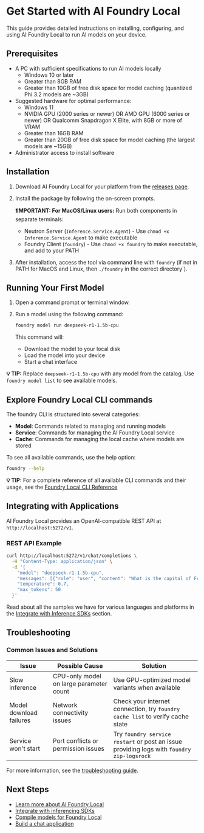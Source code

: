 # Get Started with AI Foundry Local

This guide provides detailed instructions on installing, configuring, and using AI Foundry Local to run AI models on your device.

## Prerequisites

- A PC with sufficient specifications to run AI models locally
  - Windows 10 or later
  - Greater than 8GB RAM
  - Greater than 10GB of free disk space for model caching (quantized Phi 3.2 models are ~3GB)
- Suggested hardware for optimal performance:
  - Windows 11
  - NVIDIA GPU (2000 series or newer) OR AMD GPU (6000 series or newer) OR Qualcomm Snapdragon X Elite, with 8GB or more of VRAM
  - Greater than 16GB RAM
  - Greater than 20GB of free disk space for model caching (the largest models are ~15GB)
- Administrator access to install software

## Installation

1. Download AI Foundry Local for your platform from the [releases page](https://github.com/microsoft/ai-foundry-local/releases).
2. Install the package by following the on-screen prompts.

   **❗IMPORTANT: For MacOS/Linux users:** Run both components in separate terminals:

   - Neutron Server (`Inference.Service.Agent`) - Use `chmod +x Inference.Service.Agent` to make executable
   - Foundry Client (`foundry`) - Use `chmod +x foundry` to make executable, and add to your PATH

3. After installation, access the tool via command line with `foundry` (if not in PATH for MacOS and Linux, then `./foundry` in the correct directory`).

## Running Your First Model

1. Open a command prompt or terminal window.
2. Run a model using the following command:

   ```bash
   foundry model run deepseek-r1-1.5b-cpu
   ```

   This command will:

   - Download the model to your local disk
   - Load the model into your device
   - Start a chat interface

**💡 TIP:** Replace `deepseek-r1-1.5b-cpu` with any model from the catalog. Use `foundry model list` to see available models.

## Explore Foundry Local CLI commands

The foundry CLI is structured into several categories:

- **Model**: Commands related to managing and running models
- **Service**: Commands for managing the AI Foundry Local service
- **Cache**: Commands for managing the local cache where models are stored

To see all available commands, use the help option:

```bash
foundry --help
```

**💡 TIP:** For a complete reference of all available CLI commands and their usage, see the [Foundry Local CLI Reference](./reference/reference-cli.md)

## Integrating with Applications

AI Foundry Local provides an OpenAI-compatible REST API at `http://localhost:5272/v1`.

### REST API Example

```bash
curl http://localhost:5272/v1/chat/completions \
  -H "Content-Type: application/json" \
  -d '{
    "model": "deepseek-r1-1.5b-cpu",
    "messages": [{"role": "user", "content": "What is the capital of France?"}],
    "temperature": 0.7,
    "max_tokens": 50
  }'
```

Read about all the samples we have for various languages and platforms in the [Integrate with Inference SDKs](./how-to/integrate-with-inference-sdks.md) section.

## Troubleshooting

### Common Issues and Solutions

| Issue                   | Possible Cause                          | Solution                                                                                  |
| ----------------------- | --------------------------------------- | ----------------------------------------------------------------------------------------- |
| Slow inference          | CPU-only model on large parameter count | Use GPU-optimized model variants when available                                           |
| Model download failures | Network connectivity issues             | Check your internet connection, try `foundry cache list` to verify cache state            |
| Service won't start     | Port conflicts or permission issues     | Try `foundry service restart` or post an issue providing logs with `foundry zip-logsrock` |

For more information, see the [troubleshooting guide](./reference/reference-troubleshooting.md).

## Next Steps

- [Learn more about AI Foundry Local](./what-is-ai-foundry-local.md)
- [Integrate with inferencing SDKs](./how-to/integrate-with-inference-sdks.md)
- [Compile models for Foundry Local](./how-to/compile-models-for-foundry-local.md)
- [Build a chat application](./tutorials/chat-application-with-open-web-ui.md)
